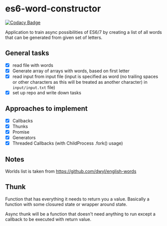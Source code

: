 # es6-word-constructor

[![Codacy Badge](https://api.codacy.com/project/badge/Grade/5656bb4e41064d2d96a791da584f3974)](https://www.codacy.com/app/ichyr/es6-word-constructor?utm_source=github.com&amp;utm_medium=referral&amp;utm_content=ichyr/es6-word-constructor&amp;utm_campaign=Badge_Grade)

Application to train async possibilities of ES6/7 by creating a list of all words that can be generated from given set of letters.

General tasks
---------------
- [x] read file with words
- [x] Generate array of arrays with words, based on first letter
- [x] read input from input file (input is specified as word (no trailing spaces or other characters as this will be treated as another character) in `input/input.txt` file)
- [x] set up repo and write down tasks

Approaches to implement
---------------
- [x] Callbacks
- [x] Thunks
- [x] Promise
- [x] Generators
- [x] Threaded Callbacks (with ChildProcess .fork() usage)

Notes
---------------
Worlds list is taken from https://github.com/dwyl/english-words


Thunk
----------------
Function that has everything it needs to return you a value. Basically a function with
some closured state or wrapper around state.

Async thunk will be a function that doesn't need anything to run except a callback to be executed with return value.